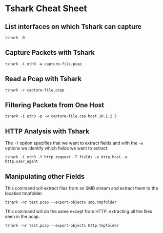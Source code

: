 # Tshark Cheat Sheet

## List interfaces on which Tshark can capture
```
tshark -D
```

## Capture Packets with Tshark
```
tshark -i eth0 -w capture-file.pcap
```

## Read a Pcap with Tshark
```
tshark -r capture-file.pcap
```

## Filtering Packets from One Host
```
tshark -i eth0 -p -w capture-file.cap host 10.1.2.3
```

## HTTP Analysis with Tshark
The `-T` option specifies that we want to extract fields and with the `-e` options we identify which fields we want to extract.

```
tshark -i eth0 -Y http.request -T fields -e http.host -e http.user_agent
```
## Manipulating other Fields

This command will extract files from an SMB stream and extract them to the location tmpfolder.
```
tshark -nr test.pcap --export-objects smb,tmpfolder
```

This command will do the same except from HTTP, extracting all the files seen in the pcap.
```
tshark -nr test.pcap --export-objects http,tmpfolder
```